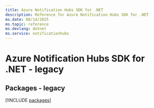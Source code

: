 ```yaml
---
title: Azure Notification Hubs SDK for .NET
description: Reference for Azure Notification Hubs SDK for .NET
ms.date: 08/14/2025
ms.topic: reference
ms.devlang: dotnet
ms.service: notificationhubs
---
```

# Azure Notification Hubs SDK for .NET - legacy
## Packages - legacy
[!INCLUDE [packages](notification-hubs-index.md)]